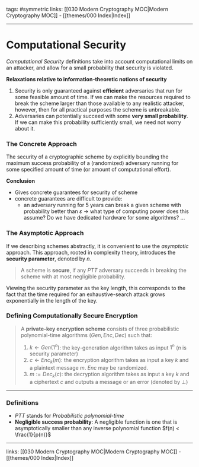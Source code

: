 tags: #symmetric
links:  [[030 Modern Cryptography MOC|Modern Cryptography MOC]] - [[themes/000 Index|Index]]

---
# Computational Security

*Computational Security* definitions take into account computational limits on an attacker, and allow for a small probability that security is violated.

**Relaxations relative to information-theoretic notions of security**
1. Security is only guaranteed against **efficient** adversaries that run for some feasible amount of time. If we can make the resources required to break the scheme larger than those available to any realistic attacker, however, then for all practical purposes the scheme is unbreakable.
2. Adversaries can potentially succeed with some **very small probability**. If we can make this probability sufficiently small, we need not worry about it.

### The Concrete Approach

The security of a cryptographic scheme by explicitly bounding the maximum success probability of a (randomized) adversary running for some specified amount of time (or amount of computational effort).

**Conclusion**
- Gives concrete guarantees for security of scheme
- concrete guarantees are difficult to provide: 
	- an adversary running for 5 years can break a given scheme with probability better than $\varepsilon$ $\rightarrow$ what type of computing power does this assume? Do we have dedicated hardware for some algorithms? ...

### The Asymptotic Approach

If we describing schemes abstractly, it is convenient to use the *asymptotic* approach. This approach, rooted in complexity theory, introduces the **security parameter**, denoted by $n$.

> A scheme is **secure**, if any $PTT$ adversary succeeds in breaking the scheme with at most negligible probability.

Viewing the security parameter as the key length, this corresponds to the fact that the time required for an exhaustive-search attack grows exponentially in the length of the key.

### Defining Computationally Secure Encryption

> A **private-key encryption scheme** consists of three probabilistic polynomial-time algorithms $(Gen, Enc, Dec)$ such that:
> 	1. $k \leftarrow Gen(1^n)$: the key-generation algorithm takes as input $1^n$ ($n$ is security parameter)
> 	2. $c \leftarrow Enc_k(m)$: the encryption algorithm takes as input a key $k$ and a plaintext message $m$. $Enc$ may be randomized.
> 	3. $m := Dec_k(c)$: the decryption algorithm takes as input a key $k$ and a ciphertext $c$ and outputs a message or an error (denoted by $\bot$)

---

### Definitions

- $PTT$ stands for *Probabilistic polynomial-time*
- **Negligible success probability**: A negligible function is one that is asymptotically smaller than any inverse polynomial function $f(n) < \frac{1}{p(n)}$

---
links:  [[030 Modern Cryptography MOC|Modern Cryptography MOC]] - [[themes/000 Index|Index]]